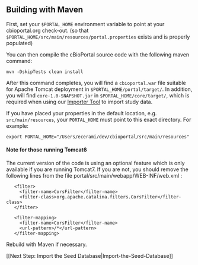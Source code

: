 
## Building with Maven

First, set your `$PORTAL_HOME` environment variable to point at your cbioportal.org check-out.
(so that `$PORTAL_HOME/src/main/resources/portal.properties` exists and is properly populated)

You can then compile the cBioPortal source code with the following maven command:

```
mvn -DskipTests clean install
```

After this command completes, you will find a `cbioportal.war` file suitable for Apache Tomcat deployment in `$PORTAL_HOME/portal/target/`.  In addition, you will find `core-1.0-SNAPSHOT.jar` in `$PORTAL_HOME/core/target/`, which is required when using our [Importer Tool](https://github.com/cBioPortal/cbioportal/wiki/Importer-Tool) to import study data. 

If you have placed your properties in the default location, e.g. `src/main/resources`, your `PORTAL_HOME` must point to this exact directory.  For example:

    export PORTAL_HOME="/Users/ecerami/dev/cbioportal/src/main/resources"

#### Note for those running Tomcat6

The current version of the code is using an optional feature which is only available if you are running Tomcat7. If you are not, you should remove the following lines from the file portal/src/main/webapp/WEB-INF/web.xml :
```
   <filter>
     <filter-name>CorsFilter</filter-name>
     <filter-class>org.apache.catalina.filters.CorsFilter</filter-class>
   </filter>

   <filter-mapping>
     <filter-name>CorsFilter</filter-name>
     <url-pattern>/*</url-pattern>
   </filter-mapping>
```
Rebuild with Maven if necessary.

[[Next Step: Import the Seed Database|Import-the-Seed-Database]]